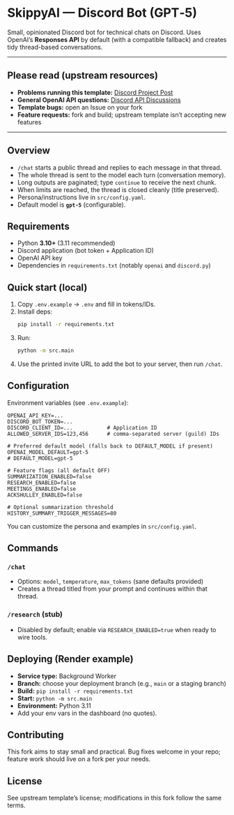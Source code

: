 # SkippyAI — Discord Bot (GPT‑5)

Small, opinionated Discord bot for technical chats on Discord. Uses OpenAI’s **Responses API** by default (with a compatible fallback) and creates tidy thread-based conversations.

---

## Please read (upstream resources)
- **Problems running this template:** [Discord Project Post](https://discord.com/channels/974519864045756446/1055336272543092757)
- **General OpenAI API questions:** [Discord API Discussions](https://discord.com/channels/974519864045756446/1037561178286739466)
- **Template bugs:** open an Issue on your fork
- **Feature requests:** fork and build; upstream template isn’t accepting new features

---

## Overview
- `/chat` starts a public thread and replies to each message in that thread.
- The whole thread is sent to the model each turn (conversation memory).
- Long outputs are paginated; type `continue` to receive the next chunk.
- When limits are reached, the thread is closed cleanly (title preserved).
- Persona/instructions live in `src/config.yaml`.
- Default model is **`gpt-5`** (configurable).

## Requirements
- Python **3.10+** (3.11 recommended)
- Discord application (bot token + Application ID)
- OpenAI API key
- Dependencies in `requirements.txt` (notably `openai` and `discord.py`)

## Quick start (local)
1. Copy `.env.example` → `.env` and fill in tokens/IDs.
2. Install deps:
   ```bash
   pip install -r requirements.txt
   ```
3. Run:
   ```bash
   python -m src.main
   ```
4. Use the printed invite URL to add the bot to your server, then run `/chat`.

## Configuration
Environment variables (see `.env.example`):
```
OPENAI_API_KEY=...
DISCORD_BOT_TOKEN=...
DISCORD_CLIENT_ID=...           # Application ID
ALLOWED_SERVER_IDS=123,456      # comma‑separated server (guild) IDs

# Preferred default model (falls back to DEFAULT_MODEL if present)
OPENAI_MODEL_DEFAULT=gpt-5
# DEFAULT_MODEL=gpt-5

# Feature flags (all default OFF)
SUMMARIZATION_ENABLED=false
RESEARCH_ENABLED=false
MEETINGS_ENABLED=false
ACKSHULLEY_ENABLED=false

# Optional summarization threshold
HISTORY_SUMMARY_TRIGGER_MESSAGES=80
```

You can customize the persona and examples in `src/config.yaml`.

## Commands
### `/chat`
- Options: `model`, `temperature`, `max_tokens` (sane defaults provided)
- Creates a thread titled from your prompt and continues within that thread.

### `/research` (stub)
- Disabled by default; enable via `RESEARCH_ENABLED=true` when ready to wire tools.

## Deploying (Render example)
- **Service type:** Background Worker
- **Branch:** choose your deployment branch (e.g., `main` or a staging branch)
- **Build:** `pip install -r requirements.txt`
- **Start:** `python -m src.main`
- **Environment:** Python 3.11
- Add your env vars in the dashboard (no quotes).

## Contributing
This fork aims to stay small and practical. Bug fixes welcome in your repo; feature work should live on a fork per your needs.

## License
See upstream template’s license; modifications in this fork follow the same terms.
